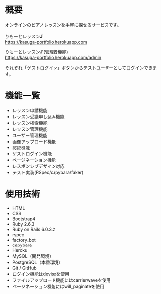 # 概要
オンラインのピアノレッスンを手軽に探せるサービスです。
<br>
<br>
りもーとレッスン♪
<br>
https://kasuga-portfolio.herokuapp.com

りもーとレッスン♪(管理者機能)
<br>
https://kasuga-portfolio.herokuapp.com/admin

それぞれ「ゲストログイン」ボタンからテストユーザーとしてログインできます。

# 機能一覧
* レッスン申請機能
* レッスン受講申し込み機能
* レッスン検索機能
* レッスン管理機能
* ユーザー管理機能
* 画像アップロード機能
* 認証機能
* ゲストログイン機能
* ページネーション機能
* レスポンシブデザイン対応
* テスト実装(RSpec/capybara/faker)

# 使用技術
* HTML
* CSS
* Bootstrap4
* Ruby 2.6.3
* Ruby on Rails 6.0.3.2
* rspec
* factory_bot
* capybara
* Heroku
* MySQL（開発環境）
* PostgreSQL（本番環境）
* Git / GitHub
* ログイン機能はdeviseを使用
* ファイルアップロード機能にはcarrierwaveを使用
* ページネーション機能にはwill_paginateを使用